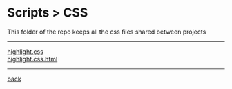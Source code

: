 # Scripts > CSS
This folder of the repo keeps all the css files shared between projects

---------------------------
[highlight.css](highlight.css)<br>
[highlight.css.html](highlight.css.html)<br>

---------------------------

[back](../)
